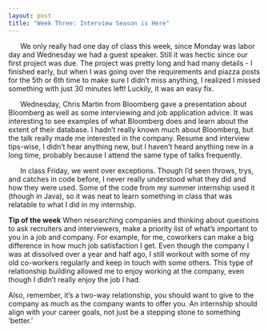 ```yaml
---
layout: post
title: "Week Three: Interview Season is Here"
---
```

&nbsp;&nbsp;&nbsp;&nbsp;&nbsp;&nbsp;We only really had one day of class this week, since Monday was labor day and Wednesday we had a guest speaker.  Still it was hectic since our first project was due.  The project was pretty long and had many details - I finished early, but when I was going over the requirements and piazza posts for the 5th or 6th time to make sure I didn’t miss anything, I realized I missed something with just 30 minutes left!  Luckily, it was an easy fix.

&nbsp;&nbsp;&nbsp;&nbsp;&nbsp;&nbsp;Wednesday, Chris Martin from Bloomberg gave a presentation about Bloomberg as well as some interviewing and job application advice.  It was interesting to see examples of what Bloomberg does and learn about the extent of their database.  I hadn’t really known much about Bloomberg, but the talk really made me interested in the company.  Resume and interview tips-wise, I didn’t hear anything new, but I haven’t heard anything new in a long time, probably because I attend the same type of talks frequently.  

&nbsp;&nbsp;&nbsp;&nbsp;&nbsp;&nbsp;In class Friday, we went over exceptions.  Though I’d seen throws, trys, and catches in code before, I never really understood what they did and how they were used.  Some of the code from my summer internship used it (though in Java), so it was neat to learn something in class that was relatable to what I did in my internship.

**Tip of the week**
When researching companies and thinking about questions to ask recruiters and interviewers, make a priority list of what’s important to you in a job and company.  For example, for me, coworkers can make a big difference in how much job satisfaction I get.  Even though the company I was at dissolved over a year and half ago, I still workout with some of my old co-workers regularly and keep in touch with some others.  This type of relationship building allowed me to enjoy working at the company, even though I didn’t really enjoy the job I had.

Also, remember, it’s a two-way relationship, you should want to give to the company as much as the company wants to offer you.  An internship should align with your career goals, not just be a stepping stone to something ‘better.’
